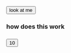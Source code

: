<html>
  <head> 
  </head>
  <button>look at me</button>
  
  

<h3>how does this work<h3>

<button id="countdownbutton" onclick="countdown()">10</button>










